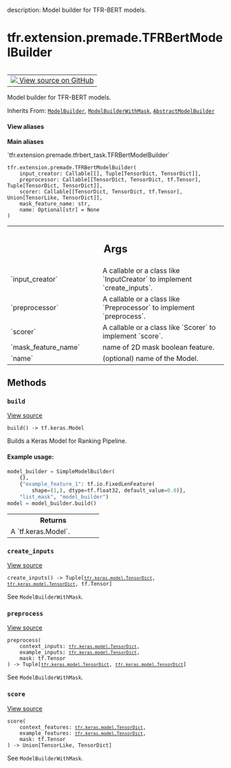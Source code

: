 description: Model builder for TFR-BERT models.

<div itemscope itemtype="http://developers.google.com/ReferenceObject">
<meta itemprop="name" content="tfr.extension.premade.TFRBertModelBuilder" />
<meta itemprop="path" content="Stable" />
<meta itemprop="property" content="__init__"/>
<meta itemprop="property" content="build"/>
<meta itemprop="property" content="create_inputs"/>
<meta itemprop="property" content="preprocess"/>
<meta itemprop="property" content="score"/>
</div>

# tfr.extension.premade.TFRBertModelBuilder

<!-- Insert buttons and diff -->

<table class="tfo-notebook-buttons tfo-api nocontent" align="left">
<td>
  <a target="_blank" href="https://github.com/tensorflow/ranking/tree/master/tensorflow_ranking/extension/premade/tfrbert_task.py#L121-L127">
    <img src="https://www.tensorflow.org/images/GitHub-Mark-32px.png" />
    View source on GitHub
  </a>
</td>
</table>

Model builder for TFR-BERT models.

Inherits From: [`ModelBuilder`](../../../tfr/keras/model/ModelBuilder.md),
[`ModelBuilderWithMask`](../../../tfr/keras/model/ModelBuilderWithMask.md),
[`AbstractModelBuilder`](../../../tfr/keras/model/AbstractModelBuilder.md)

<section class="expandable">
  <h4 class="showalways">View aliases</h4>
  <p>
<b>Main aliases</b>
<p>`tfr.extension.premade.tfrbert_task.TFRBertModelBuilder`</p>
</p>
</section>

<pre class="devsite-click-to-copy prettyprint lang-py tfo-signature-link">
<code>tfr.extension.premade.TFRBertModelBuilder(
    input_creator: Callable[[], Tuple[TensorDict, TensorDict]],
    preprocessor: Callable[[TensorDict, TensorDict, tf.Tensor], Tuple[TensorDict, TensorDict]],
    scorer: Callable[[TensorDict, TensorDict, tf.Tensor], Union[TensorLike, TensorDict]],
    mask_feature_name: str,
    name: Optional[str] = None
)
</code></pre>

<!-- Placeholder for "Used in" -->

<!-- Tabular view -->
 <table class="responsive fixed orange">
<colgroup><col width="214px"><col></colgroup>
<tr><th colspan="2"><h2 class="add-link">Args</h2></th></tr>

<tr>
<td>
`input_creator`<a id="input_creator"></a>
</td>
<td>
A callable or a class like `InputCreator` to implement
`create_inputs`.
</td>
</tr><tr>
<td>
`preprocessor`<a id="preprocessor"></a>
</td>
<td>
A callable or a class like `Preprocessor` to implement
`preprocess`.
</td>
</tr><tr>
<td>
`scorer`<a id="scorer"></a>
</td>
<td>
A callable or a class like `Scorer` to implement `score`.
</td>
</tr><tr>
<td>
`mask_feature_name`<a id="mask_feature_name"></a>
</td>
<td>
name of 2D mask boolean feature.
</td>
</tr><tr>
<td>
`name`<a id="name"></a>
</td>
<td>
(optional) name of the Model.
</td>
</tr>
</table>

## Methods

<h3 id="build"><code>build</code></h3>

<a target="_blank" class="external" href="https://github.com/tensorflow/ranking/tree/master/tensorflow_ranking/extension/premade/tfrbert_task.py#L124-L127">View
source</a>

<pre class="devsite-click-to-copy prettyprint lang-py tfo-signature-link">
<code>build() -> tf.keras.Model
</code></pre>

Builds a Keras Model for Ranking Pipeline.

#### Example usage:

```python
model_builder = SimpleModelBuilder(
    {},
    {"example_feature_1": tf.io.FixedLenFeature(
        shape=(1,), dtype=tf.float32, default_value=0.0)},
    "list_mask", "model_builder")
model = model_builder.build()
```

<!-- Tabular view -->
 <table class="responsive fixed orange">
<colgroup><col width="214px"><col></colgroup>
<tr><th colspan="2">Returns</th></tr>
<tr class="alt">
<td colspan="2">
A `tf.keras.Model`.
</td>
</tr>

</table>

<h3 id="create_inputs"><code>create_inputs</code></h3>

<a target="_blank" class="external" href="https://github.com/tensorflow/ranking/tree/master/tensorflow_ranking/python/keras/model.py#L358-L363">View
source</a>

<pre class="devsite-click-to-copy prettyprint lang-py tfo-signature-link">
<code>create_inputs() -> Tuple[<a href="../../../tfr/keras/model/TensorDict.md"><code>tfr.keras.model.TensorDict</code></a>, <a href="../../../tfr/keras/model/TensorDict.md"><code>tfr.keras.model.TensorDict</code></a>, tf.Tensor]
</code></pre>

See `ModelBuilderWithMask`.

<h3 id="preprocess"><code>preprocess</code></h3>

<a target="_blank" class="external" href="https://github.com/tensorflow/ranking/tree/master/tensorflow_ranking/python/keras/model.py#L365-L372">View
source</a>

<pre class="devsite-click-to-copy prettyprint lang-py tfo-signature-link">
<code>preprocess(
    context_inputs: <a href="../../../tfr/keras/model/TensorDict.md"><code>tfr.keras.model.TensorDict</code></a>,
    example_inputs: <a href="../../../tfr/keras/model/TensorDict.md"><code>tfr.keras.model.TensorDict</code></a>,
    mask: tf.Tensor
) -> Tuple[<a href="../../../tfr/keras/model/TensorDict.md"><code>tfr.keras.model.TensorDict</code></a>, <a href="../../../tfr/keras/model/TensorDict.md"><code>tfr.keras.model.TensorDict</code></a>]
</code></pre>

See `ModelBuilderWithMask`.

<h3 id="score"><code>score</code></h3>

<a target="_blank" class="external" href="https://github.com/tensorflow/ranking/tree/master/tensorflow_ranking/python/keras/model.py#L374-L381">View
source</a>

<pre class="devsite-click-to-copy prettyprint lang-py tfo-signature-link">
<code>score(
    context_features: <a href="../../../tfr/keras/model/TensorDict.md"><code>tfr.keras.model.TensorDict</code></a>,
    example_features: <a href="../../../tfr/keras/model/TensorDict.md"><code>tfr.keras.model.TensorDict</code></a>,
    mask: tf.Tensor
) -> Union[TensorLike, TensorDict]
</code></pre>

See `ModelBuilderWithMask`.
